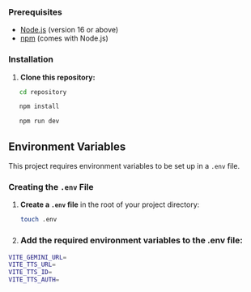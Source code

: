 
### Prerequisites

- [Node.js](https://nodejs.org/) (version 16 or above)
- [npm](https://www.npmjs.com/) (comes with Node.js)

### Installation

1. **Clone this repository:**

```bash
   cd repository
```
```bash
   npm install
```
```bash
   npm run dev
```
## Environment Variables

This project requires environment variables to be set up in a `.env` file.

### Creating the `.env` File
1. **Create a `.env` file** in the root of your project directory:

   ```bash
   touch .env
   ```

2.  ###  Add the required environment variables to the .env file:
   ```bash
   VITE_GEMINI_URL=
   VITE_TTS_URL=
   VITE_TTS_ID=
   VITE_TTS_AUTH=
   ```
